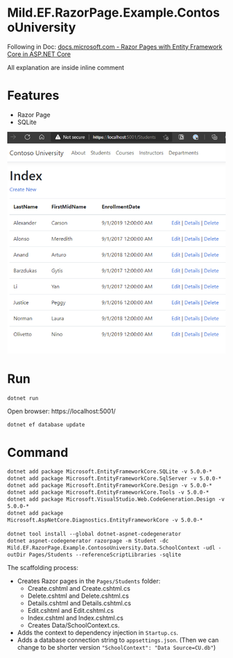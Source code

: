 # Mild.EF.RazorPage.Example.ContosoUniversity

Following in Doc: [docs.microsoft.com - Razor Pages with Entity Framework Core in ASP.NET Core](https://docs.microsoft.com/en-us/aspnet/core/data/ef-rp/intro?view=aspnetcore-5.0&tabs=visual-studio-code)

All explanation are inside inline comment

# Features
- Razor Page
- SQLite

<!-- more -->

![](screenshot.png)

# Run

```sh
dotnet run
```

Open browser: https://localhost:5001/

```
dotnet ef database update
```

# Command

```
dotnet add package Microsoft.EntityFrameworkCore.SQLite -v 5.0.0-*
dotnet add package Microsoft.EntityFrameworkCore.SqlServer -v 5.0.0-*
dotnet add package Microsoft.EntityFrameworkCore.Design -v 5.0.0-*
dotnet add package Microsoft.EntityFrameworkCore.Tools -v 5.0.0-*
dotnet add package Microsoft.VisualStudio.Web.CodeGeneration.Design -v 5.0.0-*
dotnet add package Microsoft.AspNetCore.Diagnostics.EntityFrameworkCore -v 5.0.0-*

dotnet tool install --global dotnet-aspnet-codegenerator
dotnet aspnet-codegenerator razorpage -m Student -dc Mild.EF.RazorPage.Example.ContosoUniversity.Data.SchoolContext -udl -outDir Pages/Students --referenceScriptLibraries -sqlite
```

The scaffolding process:

- Creates Razor pages in the `Pages/Students` folder:
    - Create.cshtml and Create.cshtml.cs
    - Delete.cshtml and Delete.cshtml.cs
    - Details.cshtml and Details.cshtml.cs
    - Edit.cshtml and Edit.cshtml.cs
    - Index.cshtml and Index.cshtml.cs
    - Creates Data/SchoolContext.cs.
- Adds the context to dependency injection in `Startup.cs`.
- Adds a database connection string to `appsettings.json`. (Then we can change to be shorter version `"SchoolContext": "Data Source=CU.db"`)